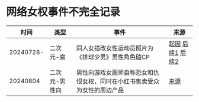 # 网络女权事件不完全记录
| 时间 | 类型 | 事件 | 来源 |
|-----|-----|-----|-----|
| 20240728- | 二次元-腐 | 同人女描改女性运动员照片为《排球少男》男性角色磕CP | [起因](https://weibo.com/3321127570/OpDzUFsoF) [后续1](https://weibo.com/3321127570/OqjNC5QIv) [后续2](https://weibo.com/6981939712/OqwtcCmgl) |
| 20240804 | 二次元-男性向 | 男性向游戏女画师自称恐女和仇恨女权，同时在小红书售卖受众为女性的周边产品 | [来源](https://www.douban.com/group/topic/309511011/) |
